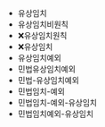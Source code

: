 - 유상임치
- 유상임치비원칙
- ❌유상임치원칙
- ❌유상임치
- 유상임치예외
- 민법유상임치예외
- 민법-유상임치예외
- 민법임치-예외
- 민법임치-예외-유상임치
- 민법임치예외-유상임치

